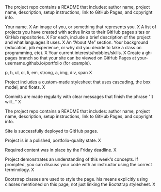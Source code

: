 The project repo contains a README that includes: author name, project name, description, setup instructions, link to GitHub Pages, and copyright info.

Your name. X
An image of you, or something that represents you. X
A list of projects you have created with active links to their GitHub pages sites or GitHub repositories. X
For each, include a brief description of the project and what languages it uses. X
An “About Me” section.
Your background (education, job experience, or why did you decide to take a class on programming, etc). X
Your current interests/hobbies/skills. X
Create a gh-pages branch so that your site can be viewed on GitHub Pages at your-username.github.io/portfolio (for example).

p, h, ul, ol, li, em, strong, a, img, div, span X

Project includes a custom-made stylesheet that uses cascading, the box model, and floats. X

Commits are made regularly with clear messages that finish the phrase "It will…" X

The project repo contains a README that includes: author name, project name, description, setup instructions, link to GitHub Pages, and copyright info.

Site is successfully deployed to GitHub pages.

Project is in a polished, portfolio-quality state. X

Required content was in place by the Friday deadline. X

Project demonstrates an understanding of this week's concepts. If prompted, you can discuss your code with an instructor using the correct terminology. X

Bootstrap classes are used to style the page. his means explicitly using classes mentioned on this page, not just linking the Bootstrap stylesheet. X
